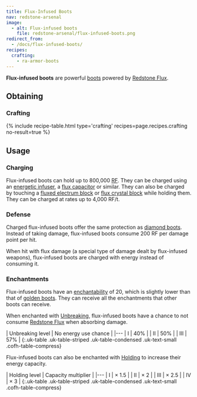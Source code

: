 ```yaml
---
title: Flux-Infused Boots
nav: redstone-arsenal
image:
  - alt: Flux-infused boots
    file: redstone-arsenal/flux-infused-boots.png
redirect_from:
  - /docs/flux-infused-boots/
recipes:
  crafting:
    - ra-armor-boots
---
```


**Flux-infused boots** are powerful
[boots](https://minecraft.gamepedia.com/Boots) powered by [Redstone
Flux](/docs/redstone-flux/).


Obtaining
---------

### Crafting
{% include recipe-table.html type='crafting' recipes=page.recipes.crafting no-result=true %}


Usage
-----

### Charging
Flux-infused boots can hold up to 800,000 [RF](/docs/redstone-flux/). They can
be charged using an [energetic infuser](/docs/thermal-expansion/energetic-infuser/), a [flux
capacitor](/docs/thermal-expansion/flux-capacitor/) or similar. They can also be charged by
touching a [fluxed electrum block](/docs/redstone-arsenal/fluxed-electrum-block/) or [flux
crystal block](/docs/redstone-arsenal/flux-crystal-block) while holding them. They can be charged
at rates up to 4,000 RF/t.

### Defense
Charged flux-infused boots offer the same protection as [diamond
boots](https://minecraft.gamepedia.com/Diamond_Boots). Instead of taking damage,
flux-infused boots consume 200 RF per damage point per hit.

When hit with flux damage (a special type of damage dealt by flux-infused
weapons), flux-infused boots are charged with energy instead of consuming it.

### Enchantments
Flux-infused boots have an
[enchantability](https://minecraft.gamepedia.com/Enchantability) of 20, which is
slightly lower than that of [golden
boots](https://minecraft.gamepedia.com/Golden_Boots). They can receive all the
enchantments that other boots can receive.

When enchanted with [Unbreaking](https://minecraft.gamepedia.com/Unbreaking),
flux-infused boots have a chance to not consume [Redstone
Flux](/docs/redstone-flux/) when absorbing damage.

| Unbreaking level | No energy use chance |
|---
| I | 40% |
| II | 50% |
| III | 57% |
{:.uk-table .uk-table-striped .uk-table-condensed .uk-text-small .cofh-table-compress}

Flux-infused boots can also be enchanted with [Holding](/docs/cofh-core-4/holding/) to
increase their energy capacity.

| Holding level | Capacity multiplier |
|---
| I | × 1.5 |
| II | × 2 |
| III | × 2.5 |
| IV | × 3 |
{:.uk-table .uk-table-striped .uk-table-condensed .uk-text-small .cofh-table-compress}
